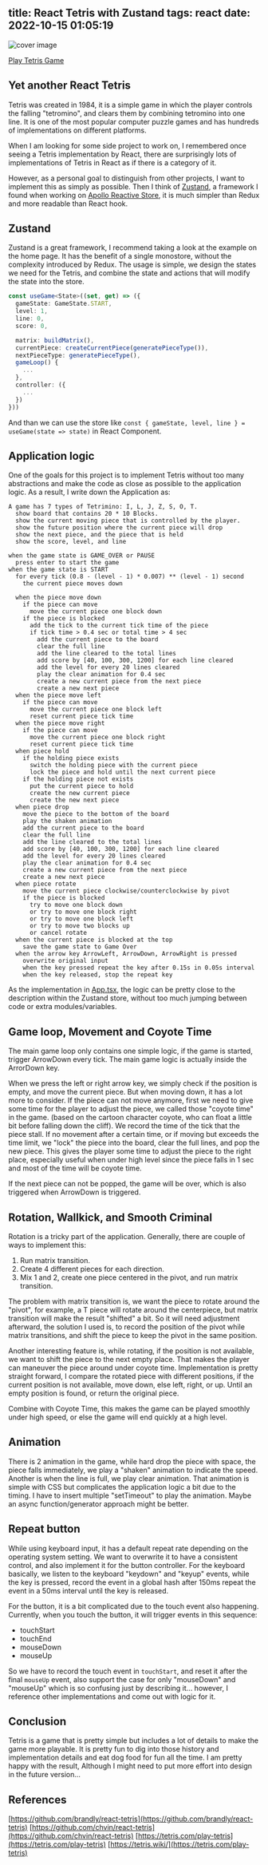 title: React Tetris with Zustand
tags: react
date: 2022-10-15 01:05:19
---


![cover image](tetris.png)

[Play Tetris Game](https://neethack.com/react-tetris)

## Yet another React Tetris

Tetris was created in 1984, it is a simple game in which the player controls the falling "tetromino", and clears them by combining tetromino into one line. It is one of the most popular computer puzzle games and has hundreds of implementations on different platforms. 

When I am looking for some side project to work on, I remembered once seeing a Tetris implementation by React, there are surprisingly lots of implementations of Tetris in React as if there is a category of it.

However, as a personal goal to distinguish from other projects, I want to implement this as simply as possible. Then I think of [Zustand](https://github.com/pmndrs/zustand), a framework I found when working on [Apollo Reactive Store](https://github.com/Rafe/apollo-reactive-store), it is much simpler than Redux and more readable than React hook.

## Zustand

Zustand is a great framework, I recommend taking a look at the example on the home page. It has the benefit of a single monostore, without the complexity introduced by Redux. The usage is simple, we design the states we need for the Tetris, and combine the state and actions that will modify the state into the store.

```typescript
const useGame<State>((set, get) => ({
  gameState: GameState.START,
  level: 1,
  line: 0,
  score: 0,

  matrix: buildMatrix(),
  currentPiece: createCurrentPiece(generatePieceType()),
  nextPieceType: generatePieceType(),
  gameLoop() {
    ...
  },
  controller: ({
    ...
  })
}))
```

And than we can use the store like `const { gameState, level, line } = useGame(state => state)` in React Component.

## Application logic

One of the goals for this project is to implement Tetris without too many abstractions and make the code as close as possible to the application logic. As a result, I write down the Application as:

```
A game has 7 types of Tetrimino: I, L, J, Z, S, O, T.
  show board that contains 20 * 10 Blocks.
  show the current moving piece that is controlled by the player.
  show the future position where the current piece will drop
  show the next piece, and the piece that is held
  show the score, level, and line

when the game state is GAME_OVER or PAUSE
  press enter to start the game
when the game state is START
  for every tick (0.8 - (level - 1) * 0.007) ** (level - 1) second
    the current piece moves down

  when the piece move down
    if the piece can move
      move the current piece one block down
    if the piece is blocked
      add the tick to the current tick time of the piece
      if tick time > 0.4 sec or total time > 4 sec
        add the current piece to the board
        clear the full line
        add the line cleared to the total lines
        add score by [40, 100, 300, 1200] for each line cleared
        add the level for every 20 lines cleared
        play the clear animation for 0.4 sec
        create a new current piece from the next piece
        create a new next piece
  when the piece move left
    if the piece can move
      move the current piece one block left
      reset current piece tick time
  when the piece move right
    if the piece can move
      move the current piece one block right
      reset current piece tick time
  when piece hold
    if the holding piece exists
      switch the holding piece with the current piece
      lock the piece and hold until the next current piece
    if the holding piece not exists
      put the current piece to hold
      create the new current piece
      create the new next piece
  when piece drop
    move the piece to the bottom of the board
    play the shaken animation
    add the current piece to the board
    clear the full line
    add the line cleared to the total lines
    add score by [40, 100, 300, 1200] for each line cleared
    add the level for every 20 lines cleared
    play the clear animation for 0.4 sec
    create a new current piece from the next piece
    create a new next piece
  when piece rotate
    move the current piece clockwise/counterclockwise by pivot
    if the piece is blocked
      try to move one block down
      or try to move one block right
      or try to move one block left
      or try to move two blocks up
      or cancel rotate
  when the current piece is blocked at the top
    save the game state to Game Over
  when the arrow key ArrowLeft, ArrowDown, ArrowRight is pressed
    overwrite original input
    when the key pressed repeat the key after 0.15s in 0.05s interval
    when the key released, stop the repeat key
```

As the implementation in [App.tsx](https://github.com/Rafe/react-tetris/blob/main/src/App.tsx), the logic can be pretty close to the description within the Zustand store, without too much jumping between code or extra modules/variables.

## Game loop, Movement and Coyote Time

The main game loop only contains one simple logic, if the game is started, trigger ArrowDown every tick. The main game logic is actually inside the ArrorDown key.

When we press the left or right arrow key, we simply check if the position is empty, and move the current piece. But when moving down, it has a lot more to consider. If the piece can not move anymore, first we need to give some time for the player to adjust the piece, we called those "coyote time" in the game. (based on the cartoon character coyote, who can float a little bit before falling down the cliff). We record the time of the tick that the piece stall. If no movement after a certain time, or if moving but exceeds the time limit, we "lock" the piece into the board, clear the full lines, and pop the new piece. This gives the player some time to adjust the piece to the right place, especially useful when under high level since the piece falls in 1 sec and most of the time will be coyote time.

If the next piece can not be popped, the game will be over, which is also triggered when ArrowDown is triggered.

## Rotation, Wallkick, and Smooth Criminal

Rotation is a tricky part of the application. Generally, there are couple of ways to implement this:

1. Run matrix transition.
2. Create 4 different pieces for each direction.
3. Mix 1 and 2, create one piece centered in the pivot, and run matrix transition.

The problem with matrix transition is, we want the piece to rotate around the "pivot", for example, a T piece will rotate around the centerpiece, but matrix transition will make the result "shifted" a bit. So it will need adjustment afterward, the solution I used is, to record the position of the pivot while matrix transitions, and shift the piece to keep the pivot in the same position.

Another interesting feature is, while rotating, if the position is not available, we want to shift the piece to the next empty place. That makes the player can maneuver the piece around under coyote time. Implementation is pretty straight forward, I compare the rotated piece with different positions, if the current position is not available, move down, else left, right, or up. Until an empty position is found, or return the original piece. 

Combine with Coyote Time, this makes the game can be played smoothly under high speed, or else the game will end quickly at a high level.

## Animation

There is 2 animation in the game, while hard drop the piece with space, the piece falls immediately, we play a "shaken" animation to indicate the speed. Another is when the line is full, we play clear animation. That animation is simple with CSS but complicates the application logic a bit due to the timing. I have to insert multiple "setTimeout" to play the animation. Maybe an async function/generator approach might be better.

## Repeat button

While using keyboard input, it has a default repeat rate depending on the operating system setting. We want to overwrite it to have a consistent control, and also implement it for the button controller. For the keyboard basically, we listen to the keyboard "keydown" and "keyup" events, while the key is pressed, record the event in a global hash after 150ms repeat the event in a 50ms interval until the key is released.

For the button, it is a bit complicated due to the touch event also happening. Currently, when you touch the button, it will trigger events in this sequence:

- touchStart
- touchEnd
- mouseDown
- mouseUp

So we have to record the touch event in `touchStart`, and reset it after the final `mouseUp` event, also support the case for only "mouseDown" and "mouseUp" which is so confusing just by describing it... however, I reference other implementations and come out with logic for it.

## Conclusion

Tetris is a game that is pretty simple but includes a lot of details to make the game more playable. It is pretty fun to dig into those history and implementation details and eat dog food for fun all the time. I am pretty happy with the result, Although I might need to put more effort into design in the future version...

## References

[https://github.com/brandly/react-tetris](https://github.com/brandly/react-tetris)
[https://github.com/chvin/react-tetris](https://github.com/chvin/react-tetris)
[https://tetris.com/play-tetris](https://tetris.com/play-tetris)
[https://tetris.wiki/](https://tetris.com/play-tetris)